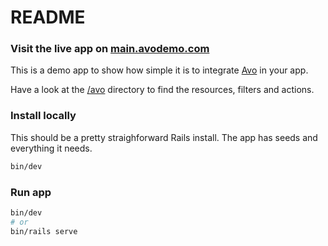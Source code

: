 # README

### Visit the live app on [main.avodemo.com](https://main.avodemo.com/)

This is a demo app to show how simple it is to integrate [Avo](https://avohq.io) in your app.

Have a look at the [/avo](/app/avo) directory to find the resources, filters and actions.

### Install locally

This should be a pretty straighforward Rails install. The app has seeds and everything it needs.

```bash
bin/dev
```

### Run app

```bash
bin/dev
# or
bin/rails serve
```
